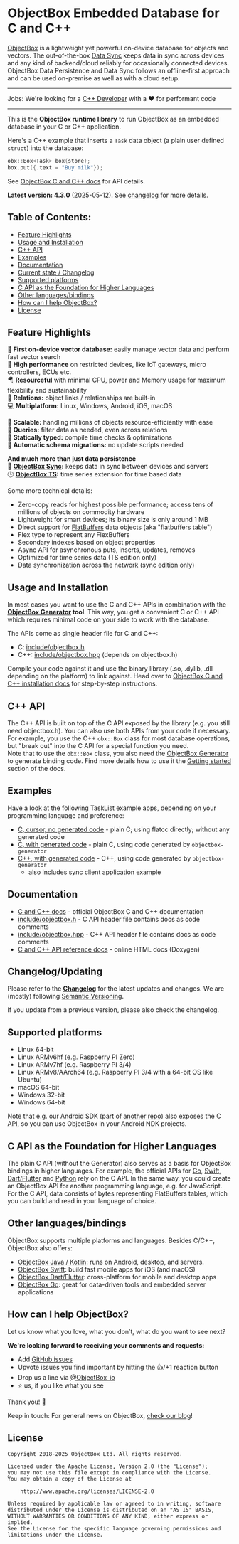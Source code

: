 ObjectBox Embedded Database for C and C++
=========================================
[ObjectBox](https://objectbox.io) is a lightweight yet powerful on-device database for objects and vectors.
The out-of-the-box [Data Sync](https://objectbox.io/sync/) keeps data in sync across devices and any kind of backend/cloud reliably for occasionally connected devices.
ObjectBox Data Persistence and Data Sync follows an offline-first approach and can be used on-premise as well as with a cloud setup.

*********************************************************************************************************************************
Jobs: We're looking for a [C++ Developer](https://objectbox.io/jobs/objectbox-senior-c-plusplus-developer/) with a ❤️ for performant code
*********************************************************************************************************************************

This is the **ObjectBox runtime library** to run ObjectBox as an embedded database in your C or C++ application.

Here's a C++ example that inserts a `Task` data object (a plain user defined `struct`) into the database:
```c++
obx::Box<Task> box(store);
box.put({.text = "Buy milk"}); 
```

See [ObjectBox C and C++ docs](https://cpp.objectbox.io/) for API details.

**Latest version: 4.3.0** (2025-05-12).
See [changelog](CHANGELOG.md) for more details.

## Table of Contents:
- [Feature Highlights](#feature-highlights)
- [Usage and Installation](#usage-and-installation)
- [C++ API](#c-api)
- [Examples](#examples)
- [Documentation](#documentation)
- [Current state / Changelog](#changelogupdating)
- [Supported platforms](#supported-platforms)
- [C API as the Foundation for Higher Languages](#c-api-as-the-foundation-for-higher-languages)
- [Other languages/bindings](#other-languagesbindings)
- [How can I help ObjectBox?](#how-can-i-help-objectbox)
- [License](#license)

Feature Highlights
------------------
🧠 **First on-device vector database:** easily manage vector data and perform fast vector search\
🏁 **High performance** on restricted devices, like IoT gateways, micro controllers, ECUs etc.\
🪂 **Resourceful** with minimal CPU, power and Memory usage for maximum flexibility and sustainability\
🔗 **Relations:** object links / relationships are built-in\
💻 **Multiplatform:** Linux, Windows, Android, iOS, macOS

🌱 **Scalable:** handling millions of objects resource-efficiently with ease\
💐 **Queries:** filter data as needed, even across relations\
🦮 **Statically typed:** compile time checks & optimizations\
📃 **Automatic schema migrations:** no update scripts needed

**And much more than just data persistence**\
👥 **[ObjectBox Sync](https://objectbox.io/sync/):** keeps data in sync between devices and servers\
🕒 **[ObjectBox TS](https://objectbox.io/time-series-database/):** time series extension for time based data

Some more technical details:

* Zero-copy reads for highest possible performance; access tens of millions of objects on commodity hardware
* Lightweight for smart devices; its binary size is only around 1 MB
* Direct support for [FlatBuffers](https://google.github.io/flatbuffers/) data objects (aka "flatbuffers table")
* Flex type to represent any FlexBuffers
* Secondary indexes based on object properties
* Async API for asynchronous puts, inserts, updates, removes
* Optimized for time series data (TS edition only)
* Data synchronization across the network (sync edition only)

Usage and Installation
----------------------
In most cases you want to use the C and C++ APIs in combination with the **[ObjectBox Generator](https://github.com/objectbox/objectbox-generator) tool**.
This way, you get a convenient C or C++ API which requires minimal code on your side to work with the database.

The APIs come as single header file for C and C++:

* C: [include/objectbox.h](include/objectbox.h)
* C++: [include/objectbox.hpp](include/objectbox.hpp) (depends on objectbox.h)

Compile your code against it and use the binary library (.so, .dylib, .dll depending on the platform) to link against.
Head over to [ObjectBox C and C++ installation docs](https://cpp.objectbox.io/installation) for step-by-step instructions.

C++ API
-------
The C++ API is built on top of the C API exposed by the library (e.g. you still need objectbox.h).
You can also use both APIs from your code if necessary.
For example, you use the C++ `obx::Box` class for most database operations, but "break out" into the C API for a special function you need.  
Note that to use the `obx::Box` class, you also need the [ObjectBox Generator](https://github.com/objectbox/objectbox-generator) to generate binding code.
Find more details how to use it the [Getting started](https://cpp.objectbox.io/getting-started) section of the docs.

Examples
--------
Have a look at the following TaskList example apps, depending on your programming language and preference:

* [C, cursor, no generated code](examples/c-cursor-no-gen) - plain C; using flatcc directly; without any generated code
* [C, with generated code](examples/c-gen) - plain C, using code generated by `objectbox-generator`
* [C++, with generated code](examples/cpp-gen) - C++, using code generated by `objectbox-generator`
  * also includes sync client application example

Documentation
-------------
* [C and C++ docs](https://cpp.objectbox.io/) - official ObjectBox C and C++ documentation
* [include/objectbox.h](include/objectbox.h) - C API header file contains docs as code comments
* [include/objectbox.hpp](include/objectbox.hpp) - C++ API header file contains docs as code comments
* [C and C++ API reference docs](https://objectbox.io/docfiles/c/current/) - online HTML docs (Doxygen)

Changelog/Updating
------------------
Please refer to the **[Changelog](CHANGELOG.md)** for the latest updates and changes.
We are (mostly) following [Semantic Versioning](https://semver.org/).

If you update from a previous version, please also check the changelog.

Supported platforms
-------------------
* Linux 64-bit
* Linux ARMv6hf (e.g. Raspberry PI Zero)
* Linux ARMv7hf (e.g. Raspberry PI 3/4)
* Linux ARMv8/AArch64 (e.g. Raspberry PI 3/4 with a 64-bit OS like Ubuntu)
* macOS 64-bit
* Windows 32-bit
* Windows 64-bit

Note that e.g. our Android SDK (part of [another repo](https://github.com/objectbox/objectbox-java))
also exposes the C API, so you can use ObjectBox in your Android NDK projects.

C API as the Foundation for Higher Languages
--------------------------------------------
The plain C API (without the Generator) also serves as a basis for ObjectBox bindings in higher languages.
For example, the official APIs for [Go](https://github.com/objectbox/objectbox-go), [Swift](https://github.com/objectbox/objectbox-swift), [Dart/Flutter](https://github.com/objectbox/objectbox-dart) and [Python](https://github.com/objectbox/objectbox-python) rely on the C API.
In the same way, you could create an ObjectBox API for another programming language, e.g. for JavaScript.
For the C API, data consists of bytes representing FlatBuffers tables, which you can build and read in your language of choice.

Other languages/bindings
------------------------
ObjectBox supports multiple platforms and languages.
Besides C/C++, ObjectBox also offers:

* [ObjectBox Java / Kotlin](https://github.com/objectbox/objectbox-java): runs on Android, desktop, and servers.
* [ObjectBox Swift](https://github.com/objectbox/objectbox-swift): build fast mobile apps for iOS (and macOS)
* [ObjectBox Dart/Flutter](https://github.com/objectbox/objectbox-dart): cross-platform for mobile and desktop apps
* [ObjectBox Go](https://github.com/objectbox/objectbox-go): great for data-driven tools and embedded server applications


How can I help ObjectBox?
---------------------------
Let us know what you love, what you don’t, what do you want to see next?

**We're looking forward to receiving your comments and requests:**

- Add [GitHub issues](https://github.com/ObjectBox/objectbox-java/issues)
- Upvote issues you find important by hitting the 👍/+1 reaction button
- Drop us a line via [@ObjectBox_io](https://twitter.com/ObjectBox_io/)
- ⭐ us, if you like what you see

Thank you! 🙏

Keep in touch: For general news on ObjectBox, [check our blog](https://objectbox.io/blog)!

License
-------
    Copyright 2018-2025 ObjectBox Ltd. All rights reserved.
    
    Licensed under the Apache License, Version 2.0 (the "License");
    you may not use this file except in compliance with the License.
    You may obtain a copy of the License at
    
        http://www.apache.org/licenses/LICENSE-2.0
    
    Unless required by applicable law or agreed to in writing, software
    distributed under the License is distributed on an "AS IS" BASIS,
    WITHOUT WARRANTIES OR CONDITIONS OF ANY KIND, either express or implied.
    See the License for the specific language governing permissions and
    limitations under the License.
